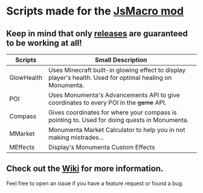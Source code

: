 # Scripts made for the [JsMacro mod](https://github.com/wagyourtail/JsMacros)
## Keep in mind that only [releases](https://github.com/U5B/jsmacros/releases) are guaranteed to be working at all!
| Scripts | Small Description |
| --- | --- |
| GlowHealth | Uses Minecraft built-in glowing effect to display player's health. Used for optimal healing on Monumenta. |
| POI | Uses Monumenta's Advancements API to give coordinates to every POI in the ~~game~~ API. |
| Compass | Gives coordinates for where your compass is pointing to. Used for doing quests in Monumenta. |
| MMarket | Monumenta Market Calculator to help you in not making mistrades... |
| MEffects | Display's Monumenta Custom Effects
## Check out the [Wiki](https://github.com/U5B/jsmacros/wiki) for more information.
Feel free to open an issue if you have a feature request or found a bug.
